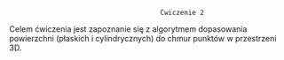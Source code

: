                                           Ćwiczenie 2



Celem ćwiczenia jest zapoznanie się z algorytmem dopasowania powierzchni (płaskich i cylindrycznych) do chmur punktów w przestrzeni 3D.
